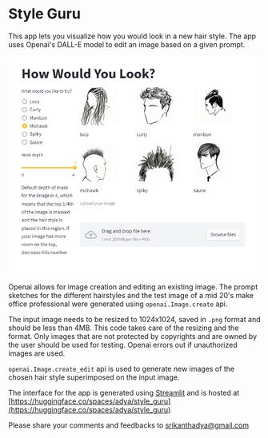 # Style Guru

This app lets you visualize how you would look in a new hair style.
The app uses Openai's DALL-E model to edit an image based on a given prompt.

![App View](./style_guru_app.png)

Openai allows for image creation and editing an existing image. The prompt sketches for the different hairstyles and the test image of a mid 20's make office professional were generated using `openai.Image.create` api. 

The input image needs to be resized to 1024x1024, saved in `.png` format and should be less than 4MB. This code takes care of the resizing and the format. Only images that are not protected by copyrights and are owned by the user should be used for testing. Openai errors out if unauthorized images are used. 
 
`openai.Image.create_edit` api is used to generate new images of the chosen hair style superimposed on the input image. 

The interface for the app is generated using [Streamlit](https://streamlit.io/) and is hosted at [https://huggingface.co/spaces/adya/style_guru](https://huggingface.co/spaces/adya/style_guru)

Please share your comments and feedbacks to srikanthadya@gmail.com
